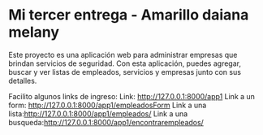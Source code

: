# Mi tercer entrega - Amarillo daiana melany

Este proyecto es una aplicación web para administrar empresas que brindan servicios de seguridad. Con esta aplicación, puedes agregar, buscar y ver listas de empleados, servicios y empresas junto con sus detalles.

Facilito algunos links de ingreso:
Link: http://127.0.0.1:8000/app1
Link a un form: http://127.0.0.1:8000/app1/empleadosForm
Link a una lista:http://127.0.0.1:8000/app1/empleados/
Link a una busqueda:http://127.0.0.1:8000/app1/encontrarempleados/
